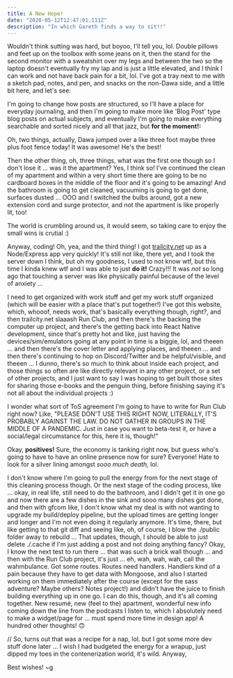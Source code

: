 ```yaml
---
title: A New Hope!
date: "2020-05-12T12:47:01.111Z"
description: "In which Gareth finds a way to sit!!"
---
```


Wouldn't think sutting was hard, but boyoo, I'll tell you, lol. Double pillows and feet up on the toolbox with some jeans on it, then the stand for the second monitor with a sweatshirt over my legs and between the two so the laptop doesn't eventually fry my lap and is just a little elevated, and I think I can work and not have back pain for a bit, lol. I've got a tray next to me with a sketch pad, notes, and pen, and snacks on the non-Dawa side, and a little bit here, and let's see:

I'm going to change how posts are structured, so I'll have a place for everyday journaling, and then I'm going to make more like 'Blog Post' type blog posts on actual subjects, and eventually I'm going to make everything searchable and sorted nicely and all that jazz, but **for the moment!:**

Oh, two things, actually, Dawa jumped over a like three foot maybe three plus foot fence today! It was awesome! He's the best!

Then the other thing, oh, three things, what was the first one though so I don't lose it ... was it the apartment? Yes, I think so! I've continued the clean of my apartment and within a very short time there are going to be no cardboard boxes in the middle of the floor and it's going to be amazing! And the bathroom is going to get cleaned, vacuuming is going to get done, surfaces dusted ... OOO and I switched the bulbs around, got a new extension cord and surge protector, and not the apartment is like properly lit, too!

The world is crumbling around us, it would seem, so taking care to enjoy the small wins is crutial :)

Anyway, coding! Oh, yea, and the third thing! I got [trailcity.net](trailcity.net) up as a Node/Express app very quickly! It's still not like, there yet, and I took the server down I think, but oh my goodness, I used to not know wtf, but this time I kinda knew wtf and I was able to just **do it!** Crazy!!! It was _not_ so long ago that touching a server was like physically painful because of the level of anxiety ...

I need to get organized with work stuff and get my work stuff organized (which will be easier with a place that's put together!) I've got this website, which, whooof, needs work, that's basically everything though, right?, and then trailcity.net slaaash Run Club, and then there's the backing the computer up project, and there's the getting back into React Native development, since that's pretty hot and like, just having the devices/sim/emulators going at any point in time is a biggie, lol, and theeen ... and then there's the cover letter and applying places, and theeen ... and then there's continuing to hop on Discord/Twitter and be helpful/visible, and theeen ... I dunno, there's so much to think about inside each project, and those things so often are like directly relevant in any other project, or a set of other projects, and I just want to say I was hoping to get built those sites for sharing those e-books and the penguin thing, before finishing saying it's not all about the individual projects :)

I wonder what sort of ToS agreement I'm going to have to write for Run Club right now? Like, "PLEASE DON'T USE THIS RIGHT NOW, LITERALLY, IT'S PROBABLY AGAINST THE LAW. DO NOT GATHER IN GROUPS IN THE MIDDLE OF A PANDEMIC. Just in case you want to beta-test it, or have a social/legal circumstance for this, here it is, though!"

Okay, **positives!** Sure, the economy is tanking right now, but guess who's going to have to have an online presence now for sure? Everyone! Hate to look for a silver lining amongst _sooo much death,_ lol.

I don't know where I'm going to pull the energy from for the next stage of this cleaning process though. Or the next stage of the coding process, like ... okay, in real life, still need to do the bathroom, and I didn't get it in one go and now there are a few dishes in the sink and sooo many dishes got done, and then with gfcom like, I don't know what my deal is with not wanting to upgrade my build/deploy pipeline, but the upload times are getting longer and longer and I'm not even doing it regularly anymore. It's time, there, but like getting to that git diff and seeing like, oh, of course, I blow the ./public folder away to rebuild ... That updates, though, I should be able to just delete ./.cache if I'm just adding a post and not doing anything fancy? Okay, I know the next test to run there ... that was such a brick wall though ... and then with the Run Club project, it's just ... eh, wah, wah, wah, call the wahmbulance. Got some routes. Routes need handlers. Handlers kind of a pain because they have to get data with Mongoose, and also I started working on them immediately after the course (except for the sass adventure? Maybe others? Notes project!) and didn't have the juice to finish building everything up in one go. I can do this, though, and it's all coming together. New resumé, new (feel to the) apartment, wonderful new info coming down the line from the podcasts I listen to, which I absolutely need to make a widget/page for ... must spend more time in design app! A hundred other thoughts! 🙃

// So, turns out that was a recipe for a nap, lol. but I got some more dev stuff done later ... I wish I had budgeted the energy for a wrapup, just dipped my toes in the contenerization world, it's wild. Anyway,

Best wishes!
~g
